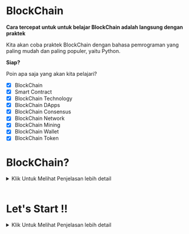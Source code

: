 # BlockChain
**Cara tercepat untuk untuk belajar BlockChain adalah langsung dengan praktek**

Kita akan coba praktek BlockChain dengan bahasa pemrograman yang paling mudah dan paling populer, yaitu Python.

**Siap?**

Poin apa saja yang akan kita pelajari?
- [x] BlockChain
- [x] Smart Contract
- [x] BlockChain Technology
- [x] BlockChain DApps
- [x] BlockChain Consensus
- [x] BlockChain Network
- [x] BlockChain Mining
- [x] BlockChain Wallet
- [x] BlockChain Token

# BlockChain?
<details>
<summary>
    Klik Untuk Melihat Penjelasan lebih detail
</summary>

### Apa itu Blockchain?

BlockChain adalah teknologi buku besar terdistribusi dan terdesentrallisasi yang mencatat transaksi dengan cara yang aman dan transparan. Setiap blok dalam rantai berisi hash kriptografi dari blok sebelumny, stempel waktu, dan data transaksi. Struktur ini memastikan integritas dan ketidakubahan data.

### Fitur Utama Blockchain

- **Desentralisasii** : Data tidak disimpan di lokasi pusat tetapi didistribusikan di seluruh jaringan Komputer.
- **Transparansi** : Semua peserta dalam jaringan dapat melihat transaksi yang tercatat di block chain.
- **Ketidakubahan** : Setelah blok ditambahkan ke blockchain. Tidak dapat diubahh ataupun dihapus.
- **Keamanan** : Penggunaan hash Kriptografi dan mekanisme konsensus membuat BlockChain sangat aman terhadap manipulasi dan penipuan.

### Bagaimana Blockchain Bekerja ?
- **Transaksi** : Pengguna memulai transaksi.
- **Verifikasi** : Transaksi diverifikasi oleh peserta jaringan.
- **Pembuatan Blok** : Setelah diverifikasi, transaksi dikelompokkan dengan transaksi lain ke dalam blok.
- **Konsensus** : Jaringan mencapai konsensus tentang validitas blok.
- **Penambahan Rantai** : Blok ditambahkan ke blockchain, dan transaksi tercatat secara permanen.

### Jenis Blockchain
- **Blockchain Publik** : Terbuka untuk semua orang, tanpa batasan siapa yang dapat berpartisipasi.
- **Blockchain Pribadi** : Terbatas untuk  sekelompok peserta tertentu.
- **Blockchain Konsorsium** : Model hibrida di mana sekelompook organisasi mengontrol jaringan.

### Kasus Penggunaan Blockchain
- **Kriptokurensi** : Bitcoin, Ethereum,  dll.
- **Manajemen Rantai Pasokan** : Pelacakan barang dari asal ke tujuan.
- **Verifikasi Identitas** : Manajemen identitas yang aman dan terdesentralisasi.
- **Sistem Pemungutan Suara** : Proses pemungutan suara yang aman dan transparan.
- **Kontrak Cerdas** : Eksekusi otomatis kontrak berdasarkan kondisi yang telah ditentukan.

### Link untuk lebih detail tentang Crpyto
- [Dokumentasi Python Resmi](https://docs.python.org/3/)
- [Dokumentasi Ethereum](https://ethereum.org/en/developers/docs/)
- [Blockchain di Berkeley](https://blockchain.berkeley.edu/)
- [Kursus Blockchain di Coursera](https://www.coursera.org/courses?query=blockchain)

</details>

<br>

# Let's Start !!
<details>
<summary>
    Klik Untuk Melihat Penjelasan lebih detail
</summary>

<br>

Sebelum itu aku ingin kalian untuk menginstall beberapa library python terlebih dahulu

``pip install Flask `` dan ``pip install requests ``,
``pip install hashlib`` ini dapat kalian install melalui command prompt jika kalian sudah selesai menginstall libraryny, maari kita mulai


## Step 1. Membangun Blockchain

<p>Buka text editor ataupun IDE yang kalian suka, Disini saya memakai Visual Studio Code (VSCode), Buat file baru dengan nama </p>

```blockchain.py``` 

### Representing a Blockchain

Kita akan membuat sebuah **Blockchain** class yang konstruktorny membuat daftar kosong awal (untuk menyimpan blockchain) dan kelas lainnya untuk menyimpan transaksi, 
Ini adalah kodingan blueprint untuk class ``blockchain.py`` <br>

```python
class Blockchain(object):
    def __init__(self):
        self.chain = []
        self.current_transactions = []
        
    def new_block(self):
        # Menambahkan sebuah blok baru dan menambahkanny ke rantai
        pass
    
    def new_transaction(self):
        # Menambahkan beberapa transaksi baru ke list transaksi
        pass
    
    @staticmethod
    def hash(block):
        # Hashes a Block
        pass

    @property
    def last_block(self):
        # Returns the last Block in the chain
        pass
```

``Blockchain``
class bertanggung jawab untuk mengontrol rantai, dimana akan menyimpan transaksi dan beberapa metode untuk menambahkan blok baru ke rantai, 

**Seperti apa block itu terlihat sih?**

<p>Setiap blok memiliki indeks, stempel waktu, daftar transaksi , bukti, dan hash dari blok sebelumnya. Berikut ini contoh tampilan satu blok : </p>


```bash
block = {
    'index': 1,
    'timestamp': 1506057125.900785,
    'transactions': [
        {
            'sender': "8527147fe1f5426f9dd545de4b27ee00",
            'recipient': "a77f5cdfa2934df3954a5c7c7da5df1f",
            'amount': 5,
        }
    ],
    'proof': 324984774000,
    'previous_hash': "2cf24dba5fb0a30e26e83b2ac5b9e29e1b161e5c1fa7425e73043362938b9824"
}
```
Pada titik ini, gagasan tentang rantai seharusnya sudah jelas setiap blok baru berisi hash dari blok sebelumny. **Hal ini penting karena hal inilah yang membuat blockchain tidak dapat diubah. :** Jika penyerang merusak Blok sebelumny dalam rantai, maka semua blok berikutnya akan berisi hash yang salah. jadi blockchain tidak dapat diubah.

*Apakah ini masuk akal? jika tidak silahkan untuk kalian pahamin dulu mksduny ide inti dari sistem blockchain ini.*

Kita memerlukan cara untuk menambahkan transaksi ke blok.

``new_transaction()`` method bertanggung jawab untuk hal ini, dan itu cukup mudah

```python
class Blockchain(object):
    ...
    
    def new_transaction(self, sender, recipient, amount):
        """
        Creates a new transaction to go into the next mined Block
        :param sender: <str> Address of the Sender
        :param recipient: <str> Address of the Recipient
        :param amount: <int> Amount
        :return: <int> The index of the Block that will hold this transaction
        """

        self.current_transactions.append({
            'sender': sender,
            'recipient': recipient,
            'amount': amount,
        })

        return self.last_block['index'] + 1
```
Setelah ``new_transaction()`` menambahkan transaksi ke dalam daftar, fungsi ini akan mengembalikan indeks blok tempat transaksi akan ditambahkan - yang berikutnya akan ditambang. dan ini akan berguna nantinya , bagi pengguna yang mengirimkan transaksi

### Membuat block baru
Ketika ``Blockchain`` sudah dipakai, kita perlu menyamainya dengan blok genesis - blok tanpa pendahulunya. Kita juga perlu menambahkan bukti ke blok genesis kita yang merupakan hasil penmabangan (atau bukti kerja). Kita akan jelaskan lebih detail lagi nanti

Selain membuat blok genesis di konstruktor , kita juga akan menyempurnakan metodenya.
``new block`` ``new_transaction`` dan ``hash()``

```python
import hashlib
import json
from time import time


class Blockchain(object):
    def __init__(self):
        self.current_transactions = []
        self.chain = []

        # Create the genesis block
        self.new_block(previous_hash=1, proof=100)

    def new_block(self, proof, previous_hash=None):
        """
        Create a new Block in the Blockchain
        :param proof: <int> The proof given by the Proof of Work algorithm
        :param previous_hash: (Optional) <str> Hash of previous Block
        :return: <dict> New Block
        """

        block = {
            'index': len(self.chain) + 1,
            'timestamp': time(),
            'transactions': self.current_transactions,
            'proof': proof,
            'previous_hash': previous_hash or self.hash(self.chain[-1]),
        }

        # Reset the current list of transactions
        self.current_transactions = []

        self.chain.append(block)
        return block

    def new_transaction(self, sender, recipient, amount):
        """
        Creates a new transaction to go into the next mined Block
        :param sender: <str> Address of the Sender
        :param recipient: <str> Address of the Recipient
        :param amount: <int> Amount
        :return: <int> The index of the Block that will hold this transaction
        """
        self.current_transactions.append({
            'sender': sender,
            'recipient': recipient,
            'amount': amount,
        })

        return self.last_block['index'] + 1

    @property
    def last_block(self):
        return self.chain[-1]

    @staticmethod
    def hash(block):
        """
        Creates a SHA-256 hash of a Block
        :param block: <dict> Block
        :return: <str>
        """

        # We must make sure that the Dictionary is Ordered, or we'll have inconsistent hashes
        block_string = json.dumps(block, sort_keys=True).encode()
        return hashlib.sha256(block_string).hexdigest()
```


Kode di atas adalah metode ``new_transaction`` dalam kelas ``Blockchain``. Metode ini digunakan untuk membuat transaksi baru yang akan dimasukkan ke dalam blok berikutnya yang akan ditambang

### Memahami Bukti Pekerjaan

Algoritma kerja bukti adalah bagaimana blok baru dibuat atau ditambang di blockchain tujuan POW adalah untuk menemukan angka yang memecahkan masalah.Jumlahnya harus sulit ditemukan tetapi mudah diverifikasi oleh siapa pun di netwowrk.Ini adalah ide inti di balik bukti kerja.

Mari kita putuskan bahwa hash dari beberapa integer x dikalikan dengan y lain harus berakhir dengan 0.
``hash(x * y) = ac23dc...0`` dan ini untuk Dan untuk contoh yang disederhanakan ini, mari kita perbaiki
``x = 5``. Implementasikan ini di Python : 

```python
from hashlib import sha256
x = 5
y = 0  # We don't know what y should be yet...
while sha256(f'{x*y}'.encode()).hexdigest()[-1] != "0":
    y += 1
print(f'The solution is y = {y}')

```
The solution here is ``y=21`` . Karena, hash yang diproduksi berakhir di 0: 
```
hash(5 * 21) = 1253e9373e...5e3600155e860
```

Dalam Bitcoin, Algoritma Bukti Kerja disebut Hashcash.Dan itu tidak terlalu berbeda dari contoh dasar kami di atas.Ini adalah algoritma yang harus dipecahkan oleh penambang untuk membuat blok baru.Secara umum, kesulitan ditentukan oleh jumlah karakter yang dicari dalam string.Para penambang kemudian dihargai atas solusi mereka dengan menerima koin - dalam transaksi.

Jaringan dapat dengan mudah memverifikasi solusinya.

**Menerapkan bukti dasar kerja**

Mari kita terapkan algoritma serupa untuk blockchain kita .Aturan yang akan kita buat mirip dengan contoh di atas:


```python
import hashlib
import json

from time import time
from uuid import uuid4


class Blockchain(object):
    ...
        
    def proof_of_work(self, last_proof):
        """
        Simple Proof of Work Algorithm:
         - Find a number p' such that hash(pp') contains leading 4 zeroes, where p is the previous p'
         - p is the previous proof, and p' is the new proof
        :param last_proof: <int>
        :return: <int>
        """

        proof = 0
        while self.valid_proof(last_proof, proof) is False:
            proof += 1

        return proof

    @staticmethod
    def valid_proof(last_proof, proof):
        """
        Validates the Proof: Does hash(last_proof, proof) contain 4 leading zeroes?
        :param last_proof: <int> Previous Proof
        :param proof: <int> Current Proof
        :return: <bool> True if correct, False if not.
        """

        guess = f'{last_proof}{proof}'.encode()
        guess_hash = hashlib.sha256(guess).hexdigest()
        return guess_hash[:4] == "0000"
```

Untuk menyesuaikan kesulitan algoritma, kita dapat memodifikasi jumlah nol terkemuka.Tapi 4 sudah cukup.Anda akan mengetahui bahwa penambahan nol tunggal tunggal membuat perbedaan besar pada waktu yang diperlukan untuk menemukan solusi.

Kelas kita hampir lengkap dan kita siap untuk mulai berinteraksi dengan itu menggunakan permintaan HTTP.

## Step 2: Blockhain sebagai sebuah API


</details>


